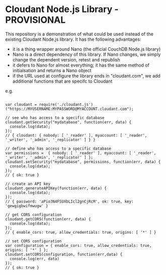 # Cloudant Node.js Library - PROVISIONAL

This repository is a demonstration of what could be used instead of the existing Cloudant Node.js library. It has the following advantages:

* it is a thing wrapper around Nano (the official CouchDB Node.js library)
* Nano is a direct dependency of this library. If Nano changes, we simply change the dependent version, retest and republish
* it defers to Nano for almost everything; it has the same method of initialsation and returns a Nano object
* if the URL used at configure the library ends in "cloudant.com", we add additional functions that are specifc to Cloudant

e.g.

```

var cloudant = require('./cloudant.js')("https://MYUSERNAME:MYPASSWORD@MYACCOUNT.cloudant.com");

// see who has access to a specific database
cloudant.getSecurity("mydatabase", function(err, data) {
  console.log(data);
});
// { cloudant: { nobody: [ '_reader' ], myaccount: [ '_reader', '_writer', '_admin', '_replicator' ] } }

// define who has access to a specific database
var permissions =  { nobody: [ '_reader' ], myaccount: [ '_reader', '_writer', '_admin', '_replicator' ] };
cloudant.setSecurity("mydatabase", permissions, function(err, data) {
  console.log(data);
});
// { ok: true }

// create an API key
cloudant.generateAPIKey(function(err, data) {
  console.log(data);
});
// { password: 'aPio3N4FSUXbLIcl2gnCjRcM', ok: true, key: 'gewgigbwifmwugw' }

// get CORS configuration
cloudant.getCORS(function(err, data) {
  console.log(data);
});
// { enable_cors: true, allow_credentials: true, origins: [ '*' ] }

// set CORS configuration
var configuration = { enable_cors: true, allow_credentials: true, origins: [ '*' ] };
cloudant.setCORS(configuration, function(err,data) {
  console.log(err, data)
});
// { ok: true }
```
